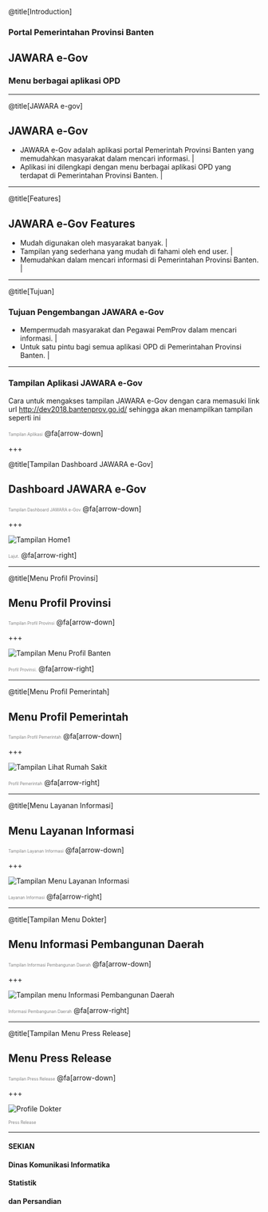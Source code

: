 @title[Introduction]

### Portal Pemerintahan Provinsi Banten
## <span class="gold">JAWARA e-Gov</span>
### Menu berbagai aplikasi OPD
---

@title[JAWARA e-gov]

## <span class="gold">JAWARA e-Gov</span>

- JAWARA e-Gov adalah aplikasi portal Pemerintah Provinsi Banten yang memudahkan masyarakat dalam mencari informasi. |
- Aplikasi ini dilengkapi dengan menu berbagai aplikasi OPD yang terdapat di Pemerintahan Provinsi Banten. |

---

@title[Features]

## <span class="gold">JAWARA e-Gov</span> Features
- Mudah digunakan oleh masyarakat banyak. |
- Tampilan yang sederhana yang mudah di fahami oleh end user. |
- Memudahkan dalam mencari informasi di Pemerintahan Provinsi Banten. |

---

@title[Tujuan]

### Tujuan Pengembangan <span class="gold">JAWARA e-Gov</span>
- Mempermudah masyarakat dan Pegawai PemProv dalam mencari informasi. |
- Untuk satu pintu bagi semua aplikasi OPD di Pemerintahan Provinsi Banten. |

---

### Tampilan Aplikasi <span class="gold">JAWARA e-Gov</span>

Cara untuk mengakses tampilan JAWARA e-Gov dengan cara memasuki link url http://dev2018.bantenprov.go.id/ sehingga akan menampilkan tampilan seperti ini

<span style="font-size:0.6em; color:gray">Tampilan Aplikasi</span>
@fa[arrow-down]

+++

@title[Tampilan Dashboard JAWARA e-Gov]

## Dashboard <span class="gold">JAWARA e-Gov</span>

<span style="font-size:0.6em; color:gray">Tampilan Dashboard <span class="gold">JAWARA e-Gov</span></span>
@fa[arrow-down]

+++

![Tampilan Home1](/assets/image/awal-jawara-egov1.png)

<span style="font-size:0.6em; color:gray">Lajut.</span>
@fa[arrow-right]

---

@title[Menu Profil Provinsi]

## Menu <span class="gold">Profil Provinsi</span>

<span style="font-size:0.6em; color:gray">Tampilan Profil Provinsi</span>
@fa[arrow-down]

+++

![Tampilan Menu Profil Banten](/assets/image/profil-provinsi1.png)

<span style="font-size:0.6em; color:gray">Profil Provinsi.</span>
@fa[arrow-right]

---

@title[Menu Profil Pemerintah]

## Menu <span class="gold">Profil Pemerintah</span>

<span style="font-size:0.6em; color:gray">Tampilan Profil Pemerintah</span>
@fa[arrow-down]

+++

![Tampilan Lihat Rumah Sakit](/assets/image/profil-pemerintah1.png)

<span style="font-size:0.6em; color:gray">Profil Pemerintah</span>
@fa[arrow-right]

---

@title[Menu Layanan Informasi]

## Menu <span class="gold">Layanan Informasi</span>

<span style="font-size:0.6em; color:gray">Tampilan Layanan Informasi</span>
@fa[arrow-down]

+++

![Tampilan Menu Layanan Informasi](/assets/image/layanan-informasi1.png)

<span style="font-size:0.6em; color:gray">Layanan Informasi</span>
@fa[arrow-right]

---

@title[Tampilan Menu Dokter]

## Menu <span class="gold">Informasi Pembangunan Daerah</span>

<span style="font-size:0.6em; color:gray">Tampilan Informasi Pembangunan Daerah</span>
@fa[arrow-down]

+++

![Tampilan menu Informasi Pembangunan Daerah](/assets/image/informasi-pembangunan-daerah1.png)

<span style="font-size:0.6em; color:gray">Informasi Pembangunan Daerah</span>
@fa[arrow-right]

---

@title[Tampilan Menu Press Release]

## Menu <span class="gold">Press Release</span>

<span style="font-size:0.6em; color:gray">Tampilan Press Release</span>
@fa[arrow-down]

+++

![Profile Dokter](/assets/image/press-release2.png)

<span style="font-size:0.6em; color:gray">Press Release</span>

---

#### SEKIAN
#### Dinas <span class="gold">Komunikasi Informatika </span>
#### Statistik
#### dan <span class="gold">Persandian</span>
